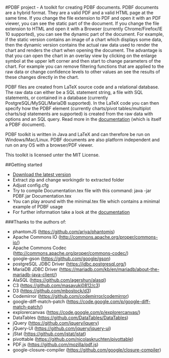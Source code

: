 #PDBF project - A toolkit for creating PDBF documents.
PDBF documents are a hybrid format. They are a valid PDF and a valid HTML page at the same time. 
If you change the file extension to PDF and open it with an PDF viewer, you can see the static part of the document. If you change the file extension to HTML and open it with a Browser (currently Chrome/Firefox/IE 10 supported), you can see the dynamic part of the document. For example, if the static version contains an image of a chart which displays some data, then the dynamic version contains the actual raw data used to render the chart and renders the chart when opening the document. The advantage is that you can open the chart in an overlay view by clicking on the enlarge symbol at the upper left corner and then start to change parameters of the chart. For example you can remove filtering functions that are applied to the raw data or change confidence levels to other values an see the results of these changes directly in the chart. 

PDBF files are created from LaTeX source code and a relational database. The raw data can either be a SQL statement string, a file with SQL statements, or contained in a database (currently PostgreSQL/MySQL/MariaDB supported). In the LaTeX code you can then specify how the PDBF element (currently charts/pivot tables/multiplot charts/sql statements are supported) is created from the raw data with options and an SQL query. Read more in the [documentation](https://ichbinkeinreh.github.io/PDBF/) (which is itself a PDBF document).

PDBF toolkit is written in Java and LaTeX and can therefore be run on Windows/Mac/Linux. PDBF documents are also platform independent and run on any OS with a browser/PDF viewer.

This toolkit is licensed unter the MIT License.

##Getting started
* [Download the latest version](https://github.com/IchbinkeinReh/PDBF/blob/gh-pages/dist/PDBF.zip?raw=true)
* Extract zip and change workingdir to extracted folder
* Adjust config.cfg
* Try to compile Documentation.tex file with this command: java -jar PDBF.jar Documentation.tex
* You can play around with the minimal.tex file which contains a minimal example of PDBF usage
* For further information take a look at the [documentation](https://ichbinkeinreh.github.io/PDBF/)

###Thanks to the authors of:
* phantomJS (https://github.com/ariya/phantomjs)
* Apache Commons IO (http://commons.apache.org/proper/commons-io/)
* Apache Commons Codec (http://commons.apache.org/proper/commons-codec/)
* google-gson (https://github.com/google/gson)
* postgreSQL JDBC Driver (https://jdbc.postgresql.org/)
* MariaDB JDBC Driver (https://mariadb.com/kb/en/mariadb/about-the-mariadb-java-client/)
* AlaSQL (https://github.com/agershun/alasql)
* C3 (https://github.com/masayuki0812/c3)
* D3 (https://github.com/mbostock/d3)
* Codemirror (https://github.com/codemirror/codemirror)
* google-diff-match-patch (https://code.google.com/p/google-diff-match-patch/)
* explorercanvas (https://code.google.com/p/explorercanvas/)
* DataTables (https://github.com/DataTables/DataTables)
* jQuery (https://github.com/jquery/jquery)
* jQuery-UI (https://github.com/jquery/jquery-ui)
* jStat (https://github.com/jstat/jstat)
* pivottable (https://github.com/nicolaskruchten/pivottable)
* PDF.js (https://github.com/mozilla/pdf.js)
* google-closure-compiler (https://github.com/google/closure-compiler)
